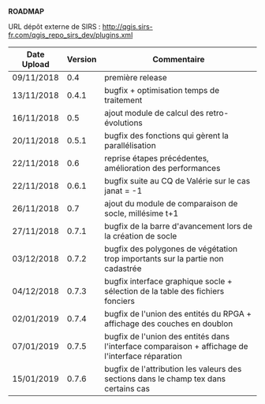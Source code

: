 **ROADMAP**

URL dépôt externe de SIRS : http://qgis.sirs-fr.com/qgis_repo_sirs_dev/plugins.xml

| Date Upload | Version | Commentaire |
|-------------|---------|-------------|
| 09/11/2018  |  0.4    | première release |
| 13/11/2018  | 0.4.1   | bugfix + optimisation temps de traitement |
| 16/11/2018  |  0.5    | ajout module de calcul des retro-évolutions |
| 20/11/2018  | 0.5.1   | bugfix des fonctions qui gèrent la parallélisation |
| 22/11/2018  |  0.6    | reprise étapes précédentes, amélioration des performances |
| 22/11/2018  | 0.6.1   | bugfix suite au CQ de Valérie sur le cas janat = -1 |
| 26/11/2018  |  0.7    | ajout du module de comparaison de socle, millésime t+1 |
| 27/11/2018  | 0.7.1   | bugfix de la barre d'avancement lors de la création de socle |
| 03/12/2018  | 0.7.2   | bugfix des polygones de végétation trop importants sur la partie non cadastrée |
| 04/12/2018  | 0.7.3   | bugfix interface graphique socle + sélection de la table des fichiers fonciers |
| 02/01/2019  | 0.7.4   | bugfix de l'union des entités du RPGA + affichage des couches en doublon |
| 07/01/2019  | 0.7.5   | bugfix de l'union des entités dans l'interface comparaison + affichage de l'interface réparation |
| 15/01/2019  | 0.7.6   | bugfix de l'attribution les valeurs des sections dans le champ tex dans certains cas |
